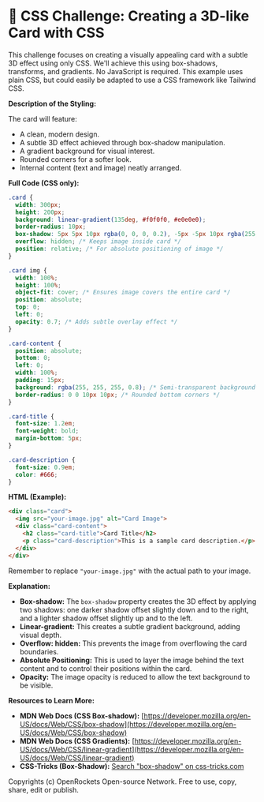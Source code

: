 # 🐞 CSS Challenge:  Creating a 3D-like Card with CSS


This challenge focuses on creating a visually appealing card with a subtle 3D effect using only CSS.  We'll achieve this using box-shadows, transforms, and gradients.  No JavaScript is required.  This example uses plain CSS, but could easily be adapted to use a CSS framework like Tailwind CSS.


**Description of the Styling:**

The card will feature:

* A clean, modern design.
* A subtle 3D effect achieved through box-shadow manipulation.
* A gradient background for visual interest.
* Rounded corners for a softer look.
* Internal content (text and image) neatly arranged.

**Full Code (CSS only):**

```css
.card {
  width: 300px;
  height: 200px;
  background: linear-gradient(135deg, #f0f0f0, #e0e0e0);
  border-radius: 10px;
  box-shadow: 5px 5px 10px rgba(0, 0, 0, 0.2), -5px -5px 10px rgba(255, 255, 255, 0.3); /* 3D effect */
  overflow: hidden; /* Keeps image inside card */
  position: relative; /* For absolute positioning of image */
}

.card img {
  width: 100%;
  height: 100%;
  object-fit: cover; /* Ensures image covers the entire card */
  position: absolute;
  top: 0;
  left: 0;
  opacity: 0.7; /* Adds subtle overlay effect */
}

.card-content {
  position: absolute;
  bottom: 0;
  left: 0;
  width: 100%;
  padding: 15px;
  background: rgba(255, 255, 255, 0.8); /* Semi-transparent background for text */
  border-radius: 0 0 10px 10px; /* Rounded bottom corners */
}

.card-title {
  font-size: 1.2em;
  font-weight: bold;
  margin-bottom: 5px;
}

.card-description {
  font-size: 0.9em;
  color: #666;
}
```

**HTML (Example):**

```html
<div class="card">
  <img src="your-image.jpg" alt="Card Image">
  <div class="card-content">
    <h2 class="card-title">Card Title</h2>
    <p class="card-description">This is a sample card description.</p>
  </div>
</div>
```

Remember to replace `"your-image.jpg"` with the actual path to your image.


**Explanation:**

* **Box-shadow:** The `box-shadow` property creates the 3D effect by applying two shadows: one darker shadow offset slightly down and to the right, and a lighter shadow offset slightly up and to the left.
* **Linear-gradient:** This creates a subtle gradient background, adding visual depth.
* **Overflow: hidden:**  This prevents the image from overflowing the card boundaries.
* **Absolute Positioning:**  This is used to layer the image behind the text content and to control their positions within the card.
* **Opacity:** The image opacity is reduced to allow the text background to be visible.


**Resources to Learn More:**

* **MDN Web Docs (CSS Box-shadow):** [https://developer.mozilla.org/en-US/docs/Web/CSS/box-shadow](https://developer.mozilla.org/en-US/docs/Web/CSS/box-shadow)
* **MDN Web Docs (CSS Gradients):** [https://developer.mozilla.org/en-US/docs/Web/CSS/linear-gradient](https://developer.mozilla.org/en-US/docs/Web/CSS/linear-gradient)
* **CSS-Tricks (Box-Shadow):**  [Search "box-shadow" on css-tricks.com](https://css-tricks.com/)


Copyrights (c) OpenRockets Open-source Network. Free to use, copy, share, edit or publish.

